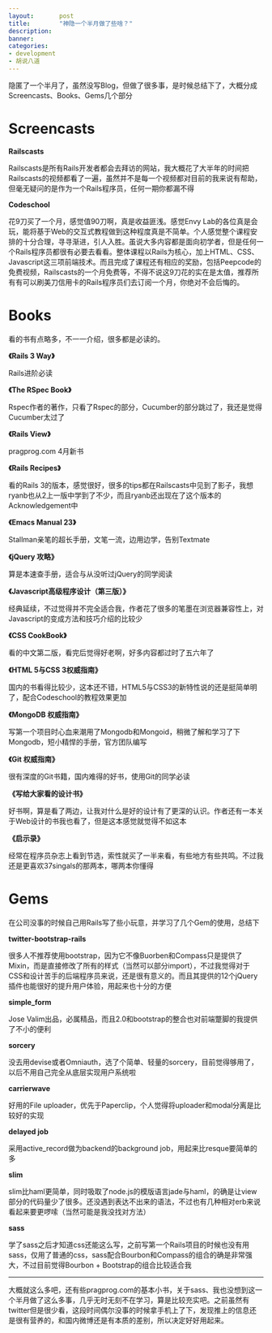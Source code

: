```yaml
---
layout:       post
title:        "神隐一个半月做了些啥？"
description: 
banner: 
categories: 
- development
- 胡说八道
---
```


隐匿了一个半月了，虽然没写Blog，但做了很多事，是时候总结下了，大概分成Screencasts、Books、Gems几个部分

# Screencasts

<strong>Railscasts</strong>

Railscasts是所有Rails开发者都会去拜访的网站，我大概花了大半年的时间把Railscasts的视频都看了一遍，虽然并不是每一个视频都对目前的我来说有帮助，但毫无疑问的是作为一个Rails程序员，任何一期你都漏不得

<strong>Codeschool</strong>

花9刀买了一个月，感觉值90刀啊，真是收益匪浅。感觉Envy Lab的各位真是会玩，能将基于Web的交互式教程做到这种程度真是不简单。个人感觉整个课程安排的十分合理，寻寻渐进，引人入胜。虽说大多内容都是面向初学者，但是任何一个Rails程序员都很有必要去看看。整体课程以Rails为核心，加上HTML、CSS、Javascript这三项前端技术。而且完成了课程还有相应的奖励，包括Peepcode的免费视频，Railscasts的一个月免费等，不得不说这9刀花的实在是太值，推荐所有有可以刷美刀信用卡的Rails程序员们去订阅一个月，你绝对不会后悔的。

# Books

看的书有点略多，不一一介绍，很多都是必读的。

<strong>《Rails 3 Way》</strong>

Rails进阶必读

<strong>《The RSpec Book》</strong>

Rspec作者的著作，只看了Rspec的部分，Cucumber的部分跳过了，我还是觉得Cucumber太过了

<strong>《Rails View》</strong>

pragprog.com 4月新书

<strong>《Rails Recipes》</strong>

看的Rails 3的版本，感觉很好，很多的tips都在Railscasts中见到了影子，我想ryanb也从2上一版中学到了不少，而且ryanb还出现在了这个版本的Acknowledgement中

<strong>《Emacs Manual 23》</strong>

Stallman亲笔的超长手册，文笔一流，边用边学，告别Textmate

<strong>《jQuery 攻略》</strong>

算是本速查手册，适合与从没听过jQuery的同学阅读

<strong>《Javascript高级程序设计（第三版）》</strong>

经典延续，不过觉得并不完全适合我，作者花了很多的笔墨在浏览器兼容性上，对Javascript的变成方法和技巧介绍的比较少

<strong>《CSS CookBook》</strong>

看的中文第二版，看完后觉得好老啊，好多内容都过时了五六年了

<strong>《HTML 5与CSS 3权威指南》</strong>

国内的书看得比较少，这本还不错，HTML5与CSS3的新特性说的还是挺简单明了，配合Codeschool的教程效果更加

<strong>《MongoDB 权威指南》</strong>

写第一个项目时心血来潮用了Mongodb和Mongoid，稍微了解和学习了下Mongodb，短小精悍的手册，官方团队编写

<strong>《Git 权威指南》</strong>

很有深度的Git书籍，国内难得的好书，使用Git的同学必读

<strong>《写给大家看的设计书》</strong>

好书啊，算是看了两边，让我对什么是好的设计有了更深的认识。作者还有一本关于Web设计的书我也看了，但是这本感觉就觉得不如这本

<strong>《启示录》</strong>

经常在程序员杂志上看到节选，索性就买了一半来看，有些地方有些共鸣。不过我还是更喜欢37singals的那两本，哪两本你懂得

# Gems

在公司没事的时候自己用Rails写了些小玩意，并学习了几个Gem的使用，总结下

<strong>twitter-bootstrap-rails</strong>

很多人不推荐使用bootstrap，因为它不像Buorben和Compass只是提供了Mixin，而是直接修改了所有的样式（当然可以部分import），不过我觉得对于CSS和设计苦手的后端程序员来说，还是很有意义的。而且其提供的12个jQuery插件也能很好的提升用户体验，用起来也十分的方便

<strong>simple_form</strong>

Jose Valim出品，必属精品，而且2.0和bootstrap的整合也对前端蹩脚的我提供了不小的便利

<strong>sorcery</strong>

没去用devise或者Omniauth，选了个简单、轻量的sorcery，目前觉得够用了，以后不用自己完全从底层实现用户系统啦

<strong>carrierwave</strong>

好用的File uploader，优先于Paperclip，个人觉得将uploader和modal分离是比较好的实现

<strong>delayed job</strong>

采用active_record做为backend的background job，用起来比resque要简单的多

<strong>slim</strong>

slim比haml更简单，同时吸取了node.js的模版语言jade与haml，的确是让view部分的代码量少了很多。还没遇到表达不出来的语法，不过也有几种相对erb来说看起来要更啰嗦（当然可能是我没找对方法）

<strong>sass</strong>

学了sass之后才知道css还能这么写，之前写第一个Rails项目的时候也没有用sass，仅用了普通的css，sass配合Bourbon和Compass的组合的确是非常强大，不过目前觉得Bourbon + Bootstrap的组合比较适合我

<hr />

大概就这么多吧，还有些pragprog.com的基本小书，关于sass、我也没想到这一个半月做了这么多事，几乎无时无刻不在学习，算是比较充实吧。之前虽然有twitter但是很少看，这段时间偶尔没事的时候拿手机上了下，发现推上的信息还是很有营养的，和国内微博还是有本质的差别，所以决定好好用起来。
